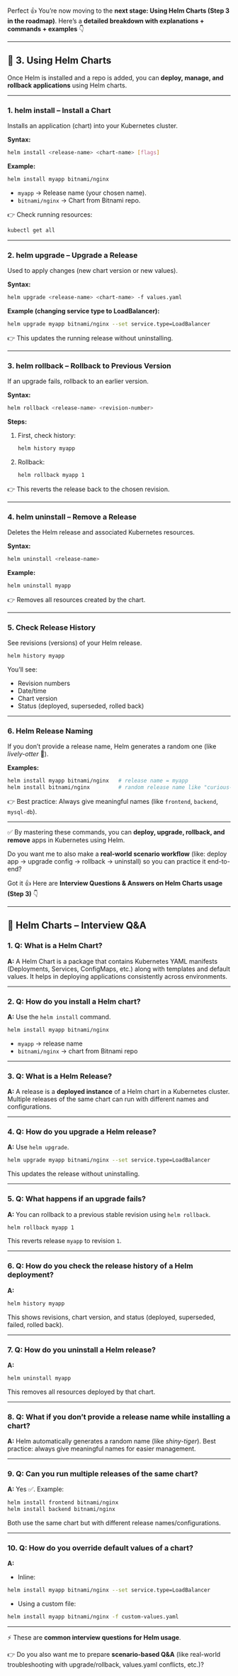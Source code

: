 Perfect 👍 You’re now moving to the **next stage: Using Helm Charts (Step 3 in the roadmap)**.
Here’s a **detailed breakdown with explanations + commands + examples** 👇

---

## 🔹 3. Using Helm Charts

Once Helm is installed and a repo is added, you can **deploy, manage, and rollback applications** using Helm charts.

---

### 1. **helm install – Install a Chart**

Installs an application (chart) into your Kubernetes cluster.

**Syntax:**

```bash
helm install <release-name> <chart-name> [flags]
```

**Example:**

```bash
helm install myapp bitnami/nginx
```

* `myapp` → Release name (your chosen name).
* `bitnami/nginx` → Chart from Bitnami repo.

👉 Check running resources:

```bash
kubectl get all
```

---

### 2. **helm upgrade – Upgrade a Release**

Used to apply changes (new chart version or new values).

**Syntax:**

```bash
helm upgrade <release-name> <chart-name> -f values.yaml
```

**Example (changing service type to LoadBalancer):**

```bash
helm upgrade myapp bitnami/nginx --set service.type=LoadBalancer
```

👉 This updates the running release without uninstalling.

---

### 3. **helm rollback – Rollback to Previous Version**

If an upgrade fails, rollback to an earlier version.

**Syntax:**

```bash
helm rollback <release-name> <revision-number>
```

**Steps:**

1. First, check history:

   ```bash
   helm history myapp
   ```
2. Rollback:

   ```bash
   helm rollback myapp 1
   ```

👉 This reverts the release back to the chosen revision.

---

### 4. **helm uninstall – Remove a Release**

Deletes the Helm release and associated Kubernetes resources.

**Syntax:**

```bash
helm uninstall <release-name>
```

**Example:**

```bash
helm uninstall myapp
```

👉 Removes all resources created by the chart.

---

### 5. **Check Release History**

See revisions (versions) of your Helm release.

```bash
helm history myapp
```

You’ll see:

* Revision numbers
* Date/time
* Chart version
* Status (deployed, superseded, rolled back)

---

### 6. **Helm Release Naming**

If you don’t provide a release name, Helm generates a random one (like *lively-otter* 🦦).

**Examples:**

```bash
helm install myapp bitnami/nginx   # release name = myapp
helm install bitnami/nginx         # random release name like "curious-wolf"
```

👉 Best practice: Always give meaningful names (like `frontend`, `backend`, `mysql-db`).

---

✅ By mastering these commands, you can **deploy, upgrade, rollback, and remove** apps in Kubernetes using Helm.

Do you want me to also make a **real-world scenario workflow** (like: deploy app → upgrade config → rollback → uninstall) so you can practice it end-to-end?

Got it 👍
Here are **Interview Questions & Answers on Helm Charts usage (Step 3)** 👇

---

## 🔹 Helm Charts – Interview Q\&A

### 1. **Q: What is a Helm Chart?**

**A:**
A Helm Chart is a package that contains Kubernetes YAML manifests (Deployments, Services, ConfigMaps, etc.) along with templates and default values. It helps in deploying applications consistently across environments.

---

### 2. **Q: How do you install a Helm chart?**

**A:**
Use the `helm install` command.

```bash
helm install myapp bitnami/nginx
```

* `myapp` → release name
* `bitnami/nginx` → chart from Bitnami repo

---

### 3. **Q: What is a Helm Release?**

**A:**
A release is a **deployed instance** of a Helm chart in a Kubernetes cluster. Multiple releases of the same chart can run with different names and configurations.

---

### 4. **Q: How do you upgrade a Helm release?**

**A:**
Use `helm upgrade`.

```bash
helm upgrade myapp bitnami/nginx --set service.type=LoadBalancer
```

This updates the release without uninstalling.

---

### 5. **Q: What happens if an upgrade fails?**

**A:**
You can rollback to a previous stable revision using `helm rollback`.

```bash
helm rollback myapp 1
```

This reverts release `myapp` to revision `1`.

---

### 6. **Q: How do you check the release history of a Helm deployment?**

**A:**

```bash
helm history myapp
```

This shows revisions, chart version, and status (deployed, superseded, failed, rolled back).

---

### 7. **Q: How do you uninstall a Helm release?**

**A:**

```bash
helm uninstall myapp
```

This removes all resources deployed by that chart.

---

### 8. **Q: What if you don’t provide a release name while installing a chart?**

**A:**
Helm automatically generates a random name (like *shiny-tiger*).
Best practice: always give meaningful names for easier management.

---

### 9. **Q: Can you run multiple releases of the same chart?**

**A:**
Yes ✅. Example:

```bash
helm install frontend bitnami/nginx
helm install backend bitnami/nginx
```

Both use the same chart but with different release names/configurations.

---

### 10. **Q: How do you override default values of a chart?**

**A:**

* Inline:

```bash
helm install myapp bitnami/nginx --set service.type=LoadBalancer
```

* Using a custom file:

```bash
helm install myapp bitnami/nginx -f custom-values.yaml
```

---

⚡ These are **common interview questions for Helm usage**.

👉 Do you also want me to prepare **scenario-based Q\&A** (like real-world troubleshooting with upgrade/rollback, values.yaml conflicts, etc.)?


